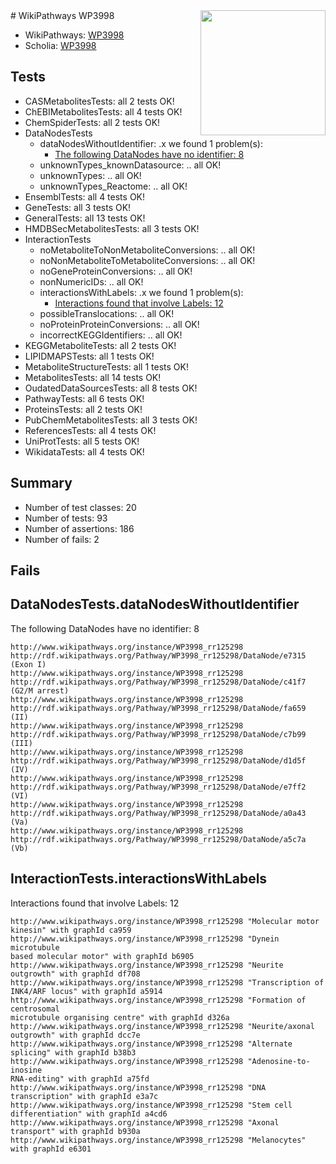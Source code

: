 <img style="float: right; width: 200px" src="https://upload.wikimedia.org/wikipedia/commons/thumb/8/83/Wplogo_with_text_500.png/640px-Wplogo_with_text_500.png" />
# WikiPathways WP3998

* WikiPathways: [WP3998](https://wikipathways.org/pathways/WP3998)
* Scholia: [WP3998](https://scholia.toolforge.org/wikipathways/WP3998)
## Tests
* CASMetabolitesTests: all 2 tests OK!
* ChEBIMetabolitesTests: all 4 tests OK!
* ChemSpiderTests: all 2 tests OK!
* DataNodesTests
    * dataNodesWithoutIdentifier: .x we found 1 problem(s):
        * [The following DataNodes have no identifier: 8](#d2d32fa7)
    * unknownTypes_knownDatasource: .. all OK!
    * unknownTypes: .. all OK!
    * unknownTypes_Reactome: .. all OK!
* EnsemblTests: all 4 tests OK!
* GeneTests: all 3 tests OK!
* GeneralTests: all 13 tests OK!
* HMDBSecMetabolitesTests: all 3 tests OK!
* InteractionTests
    * noMetaboliteToNonMetaboliteConversions: .. all OK!
    * noNonMetaboliteToMetaboliteConversions: .. all OK!
    * noGeneProteinConversions: .. all OK!
    * nonNumericIDs: .. all OK!
    * interactionsWithLabels: .x we found 1 problem(s):
        * [Interactions found that involve Labels: 12](#fe97a8ba)
    * possibleTranslocations: .. all OK!
    * noProteinProteinConversions: .. all OK!
    * incorrectKEGGIdentifiers: .. all OK!
* KEGGMetaboliteTests: all 2 tests OK!
* LIPIDMAPSTests: all 1 tests OK!
* MetaboliteStructureTests: all 1 tests OK!
* MetabolitesTests: all 14 tests OK!
* OudatedDataSourcesTests: all 8 tests OK!
* PathwayTests: all 6 tests OK!
* ProteinsTests: all 2 tests OK!
* PubChemMetabolitesTests: all 3 tests OK!
* ReferencesTests: all 4 tests OK!
* UniProtTests: all 5 tests OK!
* WikidataTests: all 4 tests OK!


## Summary

* Number of test classes: 20
* Number of tests: 93
* Number of assertions: 186
* Number of fails: 2

## Fails

<a name="d2d32fa7" />

## DataNodesTests.dataNodesWithoutIdentifier

The following DataNodes have no identifier: 8
```
http://www.wikipathways.org/instance/WP3998_rr125298 http://rdf.wikipathways.org/Pathway/WP3998_rr125298/DataNode/e7315 (Exon I)
http://www.wikipathways.org/instance/WP3998_rr125298 http://rdf.wikipathways.org/Pathway/WP3998_rr125298/DataNode/c41f7 (G2/M arrest)
http://www.wikipathways.org/instance/WP3998_rr125298 http://rdf.wikipathways.org/Pathway/WP3998_rr125298/DataNode/fa659 (II)
http://www.wikipathways.org/instance/WP3998_rr125298 http://rdf.wikipathways.org/Pathway/WP3998_rr125298/DataNode/c7b99 (III)
http://www.wikipathways.org/instance/WP3998_rr125298 http://rdf.wikipathways.org/Pathway/WP3998_rr125298/DataNode/d1d5f (IV)
http://www.wikipathways.org/instance/WP3998_rr125298 http://rdf.wikipathways.org/Pathway/WP3998_rr125298/DataNode/e7ff2 (VI)
http://www.wikipathways.org/instance/WP3998_rr125298 http://rdf.wikipathways.org/Pathway/WP3998_rr125298/DataNode/a0a43 (Va)
http://www.wikipathways.org/instance/WP3998_rr125298 http://rdf.wikipathways.org/Pathway/WP3998_rr125298/DataNode/a5c7a (Vb)
```

<a name="fe97a8ba" />

## InteractionTests.interactionsWithLabels

Interactions found that involve Labels: 12
```
http://www.wikipathways.org/instance/WP3998_rr125298 "Molecular motor 
kinesin" with graphId ca959
http://www.wikipathways.org/instance/WP3998_rr125298 "Dynein microtubule 
based molecular motor" with graphId b6905
http://www.wikipathways.org/instance/WP3998_rr125298 "Neurite outgrowth" with graphId df708
http://www.wikipathways.org/instance/WP3998_rr125298 "Transcription of 
INK4/ARF locus" with graphId a5914
http://www.wikipathways.org/instance/WP3998_rr125298 "Formation of centrosomal
microtubule organising centre" with graphId d326a
http://www.wikipathways.org/instance/WP3998_rr125298 "Neurite/axonal 
outgrowth" with graphId dcc7e
http://www.wikipathways.org/instance/WP3998_rr125298 "Alternate splicing" with graphId b38b3
http://www.wikipathways.org/instance/WP3998_rr125298 "Adenosine-to-inosine
RNA-editing" with graphId a75fd
http://www.wikipathways.org/instance/WP3998_rr125298 "DNA transcription" with graphId e3a7c
http://www.wikipathways.org/instance/WP3998_rr125298 "Stem cell 
differentiation" with graphId a4cd6
http://www.wikipathways.org/instance/WP3998_rr125298 "Axonal transport" with graphId b930a
http://www.wikipathways.org/instance/WP3998_rr125298 "Melanocytes" with graphId e6301
```

